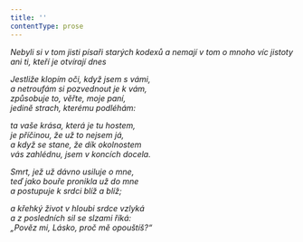 ```yaml
---
title: ''
contentType: prose
---
```


<section>

_Nebyli si v tom jisti písaři starých kodexů a nemají v tom o mnoho víc jistoty ani ti, kteří je otvírají dnes_

</section>

<section>

_Jestliže klopím oči, když jsem s vámi,  
a netroufám si pozvednout je k vám,  
způsobuje to, věřte, moje paní,  
jedině strach, kterému podléhám:_

_ta vaše krása, která je tu hostem,  
je příčinou, že už to nejsem já,  
a když se stane, že dík okolnostem  
vás zahlédnu, jsem v koncích docela._

</section>

<section>

_Smrt, jež už dávno usiluje o mne,  
teď jako bouře pronikla už do mne  
a postupuje k srdci blíž a blíž;_

</section>

<section>

_a křehký život v hloubi srdce vzlyká  
a z posledních sil se slzami říká:  
„Pověz mi, Lásko, proč mě opouštíš?“_

</section>
